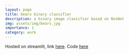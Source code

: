 ```yaml
---
layout: page
title: bears binary classifier
description: a binary image classifier based on ResNet
img: assets/img/bears.jpg
importance: 1
category: work
---
```


Hosted on streamlit, link [here](https://wristy-special-sniffle-bears-7jrbq9.streamlitapp.com/). Code [here](https://github.com/wristy/special-sniffle)